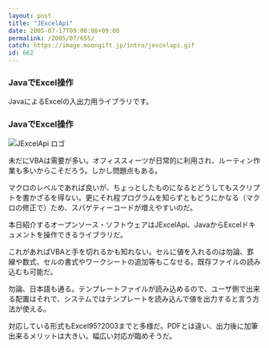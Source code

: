 ```yaml
---
layout: post
title: "JExcelApi"
date: 2005-07-17T09:00:00+09:00
permalink: /2005/07/655/
catch: https://image.moongift.jp/intro/jexcelapi.gif
id: 662
---
```

### JavaでExcel操作
  
JavaによるExcelの入出力用ライブラリです。  
<!--more-->  

### JavaでExcel操作
  

![JExcelApi ロゴ](https://image.moongift.jp/intro/jexcelapi.gif "JExcelApi ロゴ")

  

未だにVBAは需要が多い。オフィススィーツが日常的に利用され、ルーティン作業も多いからこそだろう。しかし問題点もある。

  

マクロのレベルであれば良いが、ちょっとしたものになるとどうしてもスクリプトを書かざるを得ない。更にそれ程プログラムを知らずともどうにかなる（マクロの修正で）ため、スパゲティーコードが増えやすいのだ。

  

本日紹介するオープンソース・ソフトウェアはJExcelApi、JavaからExcelドキュメントを操作できるライブラリだ。

  

これがあればVBAと手を切れるかも知れない。セルに値を入れるのは勿論、罫線や数式、セルの書式やワークシートの追加等もこなせる。既存ファイルの読み込むも可能だ。

  

勿論、日本語も通る。テンプレートファイルが読み込めるので、ユーザ側で出来る配置はそれで、システムではテンプレートを読み込んで値を出力すると言う方法が使える。

  

対応している形式もExcel95?2003までと多様だ。PDFとは違い、出力後に加筆出来るメリットは大きい。幅広い対応が臨めそうだ。

